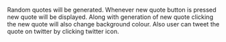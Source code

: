 Random quotes will be generated. Whenever new quote button is pressed new quote will be displayed. Along with generation of new quote clicking the new quote will also change background colour.
Also user can tweet the quote on twitter by clicking twitter icon.
